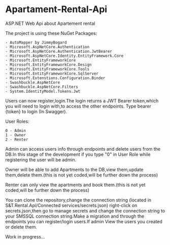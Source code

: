 # Apartament-Rental-Api
ASP.NET Web Api about Apartement rental

The project is using these NuGet Packages:
```
- AutoMapper by JimmyBogard
- Microsoft.AspNetCore.Authentication
- Microsoft.AspNetCore.Authentication.JwtBearer
- Microsoft.AspNetCore.Identity.EntityFramework.Core
- Microsoft.EntityFrameworkCore
- Microsoft.EntityFrameworkCore.Design
- Microsoft.EntityFrameworkCore.Tools
- Microsoft.EntityFrameworkCore.SqlServer
- Microsoft.Extenstions.Configuration.Binder
- Swashbuckle.AspNetCore
- Swashbuckle.AspNetCore.Filters
- System.IdentityModel.Tokens.Jwt
```

Users can now register,login.The login returns a JWT Bearer token,which you will need to login with,to access the other endpoints.
Type bearer {token} to login (In Swagger).

User Roles: 
```
0 - Admin
1 - Owner
2 - Renter
```
Admin can access users info through endpoints and delete users from the DB.In this stage of the development if you type "0" in User Role while registering the user will be admin.

Owner will be able to add Apartments to the DB,view them,update them,delete them.(this is not yet coded,will be further down the process)

Renter can only view the apartments and book them.(this is not yet coded,will be further down the process)

You can clone the repository,change the connection string (located in S&T.Rental.Api/Connected services/secrets.json) right-click on secrets.json,then go to manage secrets and change the connection string to your SMSSQL connection string.Make a migration and through the endpoints you can register/login users.If admin View the users you created or delete them.

Work in progress...
